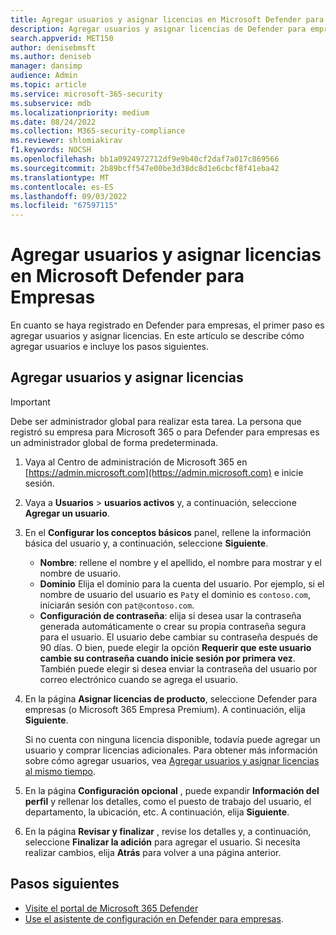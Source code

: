 ```yaml
---
title: Agregar usuarios y asignar licencias en Microsoft Defender para Empresas
description: Agregar usuarios y asignar licencias de Defender para empresas para proteger sus dispositivos
search.appverid: MET150
author: denisebmsft
ms.author: deniseb
manager: dansimp
audience: Admin
ms.topic: article
ms.service: microsoft-365-security
ms.subservice: mdb
ms.localizationpriority: medium
ms.date: 08/24/2022
ms.collection: M365-security-compliance
ms.reviewer: shlomiakirav
f1.keywords: NOCSH
ms.openlocfilehash: bb1a0924972712df9e9b40cf2daf7a017c869566
ms.sourcegitcommit: 2b89bcff547e00be3d38dc8d1e6cbcf8f41eba42
ms.translationtype: MT
ms.contentlocale: es-ES
ms.lasthandoff: 09/03/2022
ms.locfileid: "67597115"
---
```

# <a name="add-users-and-assign-licenses-in-microsoft-defender-for-business"></a>Agregar usuarios y asignar licencias en Microsoft Defender para Empresas

En cuanto se haya registrado en Defender para empresas, el primer paso es agregar usuarios y asignar licencias. En este artículo se describe cómo agregar usuarios e incluye los pasos siguientes.

## <a name="add-users-and-assign-licenses"></a>Agregar usuarios y asignar licencias

> [!IMPORTANT]
> Debe ser administrador global para realizar esta tarea.  La persona que registró su empresa para Microsoft 365 o para Defender para empresas es un administrador global de forma predeterminada.

1. Vaya al Centro de administración de Microsoft 365 en [https://admin.microsoft.com](https://admin.microsoft.com) e inicie sesión.

2. Vaya a **Usuarios** > **usuarios activos** y, a continuación, seleccione **Agregar un usuario**.

3. En el **Configurar los conceptos básicos** panel, rellene la información básica del usuario y, a continuación, seleccione **Siguiente**.

   - **Nombre**: rellene el nombre y el apellido, el nombre para mostrar y el nombre de usuario.
   - **Dominio** Elija el dominio para la cuenta del usuario. Por ejemplo, si el nombre de usuario del usuario es `Pat`y el dominio es `contoso.com`, iniciarán sesión con `pat@contoso.com`.
   - **Configuración de contraseña**: elija si desea usar la contraseña generada automáticamente o crear su propia contraseña segura para el usuario. El usuario debe cambiar su contraseña después de 90 días. O bien, puede elegir la opción **Requerir que este usuario cambie su contraseña cuando inicie sesión por primera vez**. También puede elegir si desea enviar la contraseña del usuario por correo electrónico cuando se agrega el usuario.

4. En la página **Asignar licencias de producto**, seleccione Defender para empresas (o Microsoft 365 Empresa Premium). A continuación, elija **Siguiente**. 

   Si no cuenta con ninguna licencia disponible, todavía puede agregar un usuario y comprar licencias adicionales. Para obtener más información sobre cómo agregar usuarios, vea [Agregar usuarios y asignar licencias al mismo tiempo](../../admin/add-users/add-users.md).

5. En la página **Configuración opcional** , puede expandir **Información del perfil** y rellenar los detalles, como el puesto de trabajo del usuario, el departamento, la ubicación, etc. A continuación, elija **Siguiente**.

6. En la página **Revisar y finalizar** , revise los detalles y, a continuación, seleccione **Finalizar la adición** para agregar el usuario. Si necesita realizar cambios, elija **Atrás** para volver a una página anterior.

## <a name="next-steps"></a>Pasos siguientes

- [Visite el portal de Microsoft 365 Defender](mdb-get-started.md)
- [Use el asistente de configuración en Defender para empresas](mdb-use-wizard.md).

